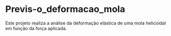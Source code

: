 # Previs-o_deformacao_mola
Este projeto realiza a análise da deformação elástica de uma mola helicoidal em função da força aplicada.
